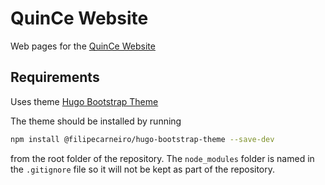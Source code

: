 # QuinCe Website
Web pages for the [QuinCe Website](https://quince.science)

## Requirements
Uses theme [Hugo Bootstrap Theme](https://github.com/filipecarneiro/hugo-bootstrap-theme)

The theme should be installed by running

```bash
npm install @filipecarneiro/hugo-bootstrap-theme --save-dev
```

from the root folder of the repository. The `node_modules` folder is named in the `.gitignore` file so it will not be kept as part of the repository.
